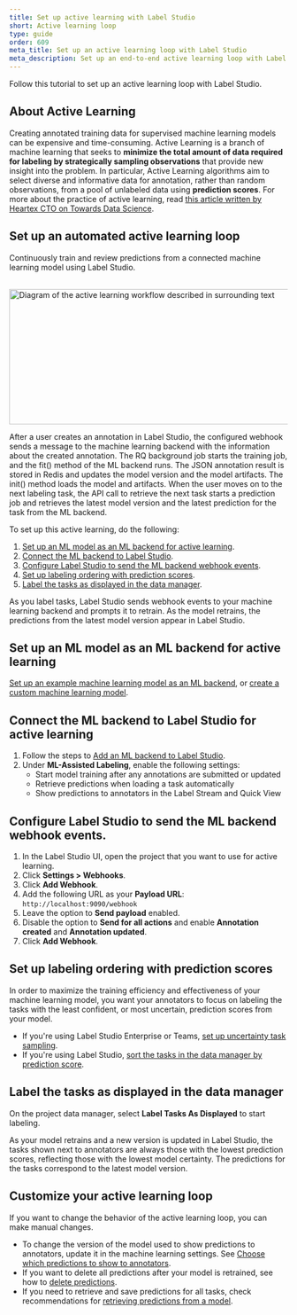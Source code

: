 ```yaml
---
title: Set up active learning with Label Studio
short: Active learning loop
type: guide
order: 609
meta_title: Set up an active learning loop with Label Studio
meta_description: Set up an end-to-end active learning loop with Label Studio using the ML backend SDK and webhooks to perform model training and predictions and labeling seamlessly as part of your machine learning and data science workflow.
---
```


Follow this tutorial to set up an active learning loop with Label Studio. 

## About Active Learning
Creating annotated training data for supervised machine learning models can be expensive and time-consuming. Active Learning is a branch of machine learning that seeks to **minimize the total amount of data required for labeling by strategically sampling observations** that provide new insight into the problem. In particular, Active Learning algorithms aim to select diverse and informative data for annotation, rather than random observations, from a pool of unlabeled data using **prediction scores**. For more about the practice of active learning, read [this article written by Heartex CTO on Towards Data Science](https://towardsdatascience.com/learn-faster-with-smarter-data-labeling-15d0272614c4).

## Set up an automated active learning loop

Continuously train and review predictions from a connected machine learning model using Label Studio. 

<br/><img src="/images/LS-active-learning.jpg" alt="Diagram of the active learning workflow described in surrounding text" class="gif-border" width="800px" height="244px" />

After a user creates an annotation in Label Studio, the configured webhook sends a message to the machine learning backend with the information about the created annotation. The RQ background job starts the training job, and the fit() method of the ML backend runs. The JSON annotation result is stored in Redis and updates the model version and the model artifacts. The init() method loads the model and artifacts. When the user moves on to the next labeling task, the API call to retrieve the next task starts a prediction job and retrieves the latest model version and the latest prediction for the task from the ML backend.

To set up this active learning, do the following: 
1. [Set up an ML model as an ML backend for active learning](#Set-up-an-ML-model-as-an-ML-backend-for-active-learning).
2. [Connect the ML backend to Label Studio](#Connect-the-ML-backend-to-Label-Studio-for-active-learning).
3. [Configure Label Studio to send the ML backend webhook events](#Configure-Label-Studio-to-send-the-ML-backend-webhook-events). 
4. [Set up labeling ordering with prediction scores](#Set-up-labeling-ordering-with-prediction-scores).
5. [Label the tasks as displayed in the data manager](#Label-the-tasks-as-displayed-in-the-data-manager). 

As you label tasks, Label Studio sends webhook events to your machine learning backend and prompts it to retrain. As the model retrains, the predictions from the latest model version appear in Label Studio. 

## Set up an ML model as an ML backend for active learning

[Set up an example machine learning model as an ML backend](ml.html#Get-started-with-an-example-ML-backend), or [create a custom machine learning model](ml_create.html).

## Connect the ML backend to Label Studio for active learning

1. Follow the steps to [Add an ML backend to Label Studio](ml.html#Add-an-ML-backend-to-Label-Studio).
2. Under **ML-Assisted Labeling**, enable the following settings:
   - Start model training after any annotations are submitted or updated
   - Retrieve predictions when loading a task automatically
   - Show predictions to annotators in the Label Stream and Quick View

## Configure Label Studio to send the ML backend webhook events. 

1. In the Label Studio UI, open the project that you want to use for active learning.
2. Click **Settings > Webhooks**.
3. Click **Add Webhook**. 
4. Add the following URL as your **Payload URL**: `http://localhost:9090/webhook`
5. Leave the option to **Send payload** enabled.
6. Disable the option to **Send for all actions** and enable **Annotation created** and **Annotation updated**.
7. Click **Add Webhook**. 

## Set up labeling ordering with prediction scores

In order to maximize the training efficiency and effectiveness of your machine learning model, you want your annotators to focus on labeling the tasks with the least confident, or most uncertain, prediction scores from your model.

   - If you're using Label Studio Enterprise or Teams, [set up uncertainty task sampling](setup_project.html#Set-up-task-sampling).
   - If you're using Label Studio, [sort the tasks in the data manager by prediction score](labeling.html#Example-Sort-by-prediction-score).

## Label the tasks as displayed in the data manager

On the project data manager, select **Label Tasks As Displayed** to start labeling.

As your model retrains and a new version is updated in Label Studio, the tasks shown next to annotators are always those with the lowest prediction scores, reflecting those with the lowest model certainty. The predictions for the tasks correspond to the latest model version.

## Customize your active learning loop

If you want to change the behavior of the active learning loop, you can make manual changes.

- To change the version of the model used to show predictions to annotators, update it in the machine learning settings. See [Choose which predictions to show to annotators](ml.html#Choose-which-predictions-to-display-to-annotators).
- If you want to delete all predictions after your model is retrained, see how to [delete predictions](ml.html#Delete-predictions).
- If you need to retrieve and save predictions for all tasks, check recommendations for [retrieving predictions from a model](ml.html#Get-predictions-from-a-model).